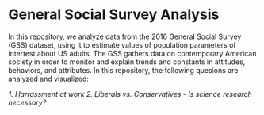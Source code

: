 # General Social Survey Analysis

In this repository, we analyze data from the 2016 General Social Survey (GSS) dataset, using it to estimate values of population parameters of intertest about US adults. The GSS gathers data on contemporary American society in order to monitor and explain trends and constants in attitudes, behaviors, and attributes. In this repository, the following quesions are analyzed and visualized:

*1. Harrassment at work*
*2. Liberals vs. Conservatives - Is science research necessary?*

